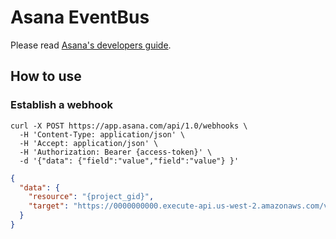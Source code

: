 # Asana EventBus

Please read [Asana's developers guide](https://developers.asana.com/docs/webhooks).

## How to use

### Establish a webhook

```
curl -X POST https://app.asana.com/api/1.0/webhooks \
  -H 'Content-Type: application/json' \
  -H 'Accept: application/json' \
  -H 'Authorization: Bearer {access-token}' \
  -d '{"data": {"field":"value","field":"value"} }'
```

```json
{
  "data": {
    "resource": "{project_gid}",
    "target": "https://0000000000.execute-api.us-west-2.amazonaws.com/v1/webhook/{project_gid}"
  }
}
```
